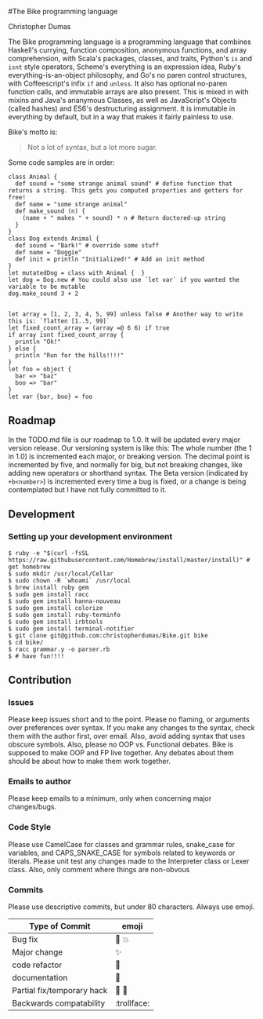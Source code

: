#The Bike programming language

Christopher Dumas

The Bike programming language is a programming language that combines Haskell's currying, function composition, anonymous functions, and array comprehension, with Scala's packages, classes, and traits, Python's `is` and `isnt` style operators, Scheme's everything is an expression idea, Ruby's everything-is-an-object philosophy, and Go's no paren control structures, with Coffeescript's infix `if` and `unless`. It also has optional no-paren function calls, and immutable arrays are also present. This is mixed in with mixins and Java's ananymous Classes, as well as JavaScript's Objects (called hashes) and ES6's destructuring assignment. It is immutable in everything by default, but in a way that makes it fairly painless to use. 

Bike's motto is:
> Not a lot of syntax, but a lot more sugar.


Some code samples are in order:


    class Animal {
      def sound = "some strange animal sound" # define function that returns a string. This gets you computed properties and getters for free!
      def name = "some strange animal"
      def make_sound (n) {
        (name + " makes " + sound) * n # Return doctored-up string
      }
    }
    class Dog extends Animal {
      def sound = "Bark!" # override some stuff
      def name = "Doggie"
      def init = println "Initialized!" # Add an init method
    }
    let mutatedDog = class with Animal {  }
    let dog = Dog.new # You could also use `let var` if you wanted the variable to be mutable
    dog.make_sound 3 + 2  


    let array = [1, 2, 3, 4, 5, 99] unless false # Another way to write this is: `flatten [1..5, 99]`
    let fixed_count_array = (array =@ 6 6) if true
    if array isnt fixed_count_array {
      println "Ok!"
    } else {
      println "Run for the hills!!!!"
    }
    let foo = object {
      bar => "baz"
      boo => "bar"
    }
    let var {bar, boo} = foo


## Roadmap
In the TODO.md file is our roadmap to 1.0. It will be updated every major version release. Our versioning system is like this: The whole number (the 1 in 1.0) is incremented each major, or breaking version. The decimal point is incremented by five, and normally for big, but not breaking changes, like adding new operators or shorthand syntax. The Beta version (indicated by `+b<number>`) is incremented every time a bug is fixed, or a change is being contemplated but I have not fully committed to it.

## Development
### Setting up your development environment

    $ ruby -e "$(curl -fsSL https://raw.githubusercontent.com/Homebrew/install/master/install)" # get homebrew
    $ sudo mkdir /usr/local/Cellar
    $ sudo chown -R `whoami` /usr/local
    $ brew install ruby gem
    $ sudo gem install racc
    $ sudo gem install hanna-nouveau
    $ sudo gem install colorize
    $ sudo gem install ruby-terminfo
    $ sudo gem install irbtools
    $ sudo gem install terminal-notifier
    $ git clone git@github.com:christopherdumas/Bike.git bike
    $ cd bike/
    $ racc grammar.y -o parser.rb
    $ # have fun!!!!

## Contribution
### Issues
Please keep issues short and to the point. Please no flaming, or arguments over preferences over syntax. If you make any changes to the syntax, check them with the author first, over email. Also, avoid adding syntax that uses obscure symbols. Also, please no OOP vs. Functional debates. Bike is supposed to make OOP and FP live together. Any debates about them should be about how to make them work together.
### Emails to author
Please keep emails to a minimum, only when concerning major changes/bugs.
### Code Style
Please use CamelCase for classes and grammar rules, snake_case for variables, and CAPS_SNAKE_CASE for symbols related to keywords or literals. Please unit test any changes made to the Interpreter class or Lexer class. Also, only comment where things are non-obvous
### Commits
Please use descriptive commits, but under 80 characters. Always use emoji.

| Type of Commit | emoji |
| ------------- | ------------- |
| Bug fix  | :bug: :collision:  |
| Major change  | :sparkles:  |
| code refactor | :angel: |
| documentation | :notebook: |
| Partial fix/temporary hack | :lipstick: :pig: |
| Backwards compatability | :trollface: |
